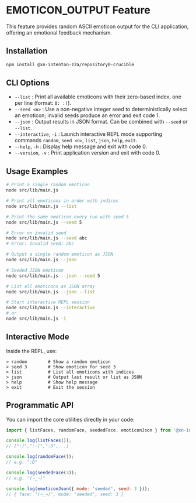 # EMOTICON_OUTPUT Feature

This feature provides random ASCII emoticon output for the CLI application, offering an emotional feedback mechanism.

## Installation

```bash
npm install @xn-intenton-z2a/repository0-crucible
```

## CLI Options

- `--list`           : Print all available emoticons with their zero-based index, one per line (format: `0: :)`).
- `--seed <n>`       : Use a non-negative integer seed to deterministically select an emoticon; invalid seeds produce an error and exit code 1.
- `--json`           : Output results in JSON format. Can be combined with `--seed` or `--list`.
- `--interactive`, `-i` : Launch interactive REPL mode supporting commands `random`, `seed <n>`, `list`, `json`, `help`, `exit`.
- `--help`, `-h`     : Display help message and exit with code 0.
- `--version`, `-v`  : Print application version and exit with code 0.

## Usage Examples

```bash
# Print a single random emoticon
node src/lib/main.js

# Print all emoticons in order with indices
node src/lib/main.js --list

# Print the same emoticon every run with seed 5
node src/lib/main.js --seed 5

# Error on invalid seed
node src/lib/main.js --seed abc
# Error: Invalid seed: abc

# Output a single random emoticon as JSON
node src/lib/main.js --json

# Seeded JSON emoticon
node src/lib/main.js --json --seed 5

# List all emoticons as JSON array
node src/lib/main.js --json --list

# Start interactive REPL session
node src/lib/main.js --interactive
# or
node src/lib/main.js -i
``` 

## Interactive Mode

Inside the REPL, use:

```text
> random        # Show a random emoticon
> seed 3        # Show emoticon for seed 3
> list          # List all emoticons with indices
> json          # Output last result or list as JSON
> help          # Show help message
> exit          # Exit the session
```

## Programmatic API

You can import the core utilities directly in your code:

```js
import { listFaces, randomFace, seededFace, emoticonJson } from '@xn-intenton-z2a/repository0-crucible';

console.log(listFaces());
// [":)",":-(",":D",...]

console.log(randomFace());
// e.g. ":D"

console.log(seededFace(3));
// e.g. "(¬_¬)"

console.log(emoticonJson({ mode: 'seeded', seed: 3 }));
// { face: "(¬_¬)", mode: "seeded", seed: 3 }
```